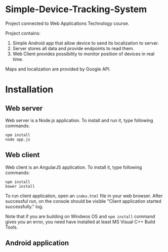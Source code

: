 # Simple-Device-Tracking-System
Project connected to Web Applications Technology course.

Project contains:
 1. Simple Android app that allow device to send its localization to server.
 2. Server stores all data and provide endpoints to read them.
 3. Web Client provides possibility to monitor position of devices in real time.


Maps and localization are provided by Google API.

# Installation

## Web server
Web server is a Node.js application. To install and run it, type following commands:
```
npm install
node app.js
```

## Web client
Web client is an AngularJS application. To install it, type following commands:
```
npm install
bower install
```
To run client application, open an ```index.html``` file in your web browser. After successful run, on the console should be
visible "Client application started successfully." log.

Note that if you are building on Windwos OS and ```npm install``` command gives you an error, you need have installed at least MS Visual C++ Build Tools.

## Android application
